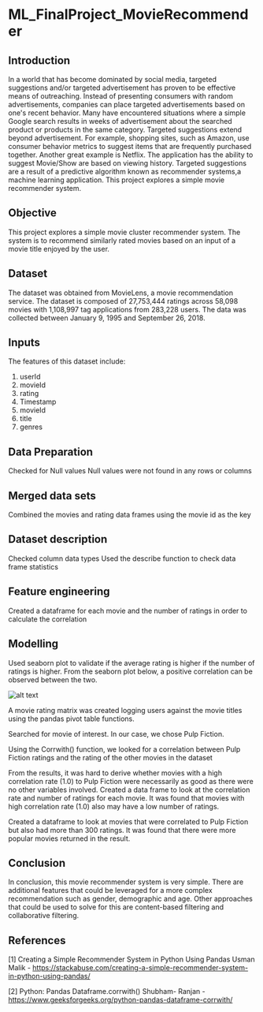 # ML_FinalProject_MovieRecommender

## Introduction

In a world that has become dominated by social media, targeted suggestions and/or targeted advertisement  has proven to be effective means of outreaching. Instead of presenting consumers with random advertisements, companies can place targeted advertisements based on one's recent behavior. Many have encountered situations where a simple Google search results in weeks of advertisement about the searched product or products in the same category. Targeted suggestions extend beyond advertisement. For example, shopping sites, such as Amazon, use consumer behavior metrics to suggest items that are frequently purchased together. Another great example is Netflix. The application has the ability to suggest Movie/Show are based on viewing history. Targeted suggestions are a result of a predictive algorithm known as recommender systems,a machine learning application. This project explores a simple movie recommender system.

## Objective
This project explores a simple movie cluster recommender system. The system is to recommend similarly rated movies based on an input of a movie title enjoyed by the user.

## Dataset

The dataset was obtained from MovieLens, a movie recommendation service. The dataset is composed of 27,753,444 ratings across 58,098 movies with 1,108,997 tag applications from 283,228 users. The data was collected between January 9, 1995 and September 26, 2018.

## Inputs

The features of this dataset include:
1. userId
2. movieId
3. rating
4. Timestamp
5. movieId
6. title
7. genres

## Data Preparation

Checked for Null values
Null values were not found in any rows or columns


## Merged data sets
Combined the movies and rating data frames using the movie id as the key


## Dataset description
Checked column data types 
Used the describe function to check data frame statistics


## Feature engineering
Created a dataframe for each movie and the number of ratings in order to calculate the correlation 

## Modelling


Used seaborn plot to validate if the average rating is higher if the number of ratings is higher. From the seaborn plot below, a positive correlation can be observed between the two.

![alt text](https://github.com/Marsilino/ML_FinalProject_MovieRecommender/edit/master/plot1.png "Correlation Plot")


A movie rating matrix was created logging users against the movie titles using the pandas pivot table functions.


Searched for movie of interest. In our case, we chose Pulp Fiction. 

Using the Corrwith() function, we looked for a correlation between Pulp Fiction ratings and the rating of the other movies in the dataset


From the results, it was hard to derive whether movies with a high correlation rate (1.0) to Pulp Fiction were necessarily as good as there were no other variables involved. Created a data frame to look at the correlation rate and number of ratings for each movie. It was found that movies with high correlation rate (1.0) also may have a low number of ratings. 


Created a dataframe to look at movies that were correlated to Pulp Fiction but also had more than 300 ratings. It was found that there were more popular movies returned in the result.

## Conclusion

In conclusion, this movie recommender system is very simple. There are additional features that could be leveraged for a more complex recommendation such as gender, demographic and age. Other approaches that could be used to solve for this are content-based filtering and collaborative filtering. 

## References

[1] Creating a Simple Recommender System in Python Using Pandas
Usman Malik - https://stackabuse.com/creating-a-simple-recommender-system-in-python-using-pandas/

[2] Python: Pandas Dataframe.corrwith()
Shubham- Ranjan - https://www.geeksforgeeks.org/python-pandas-dataframe-corrwith/




